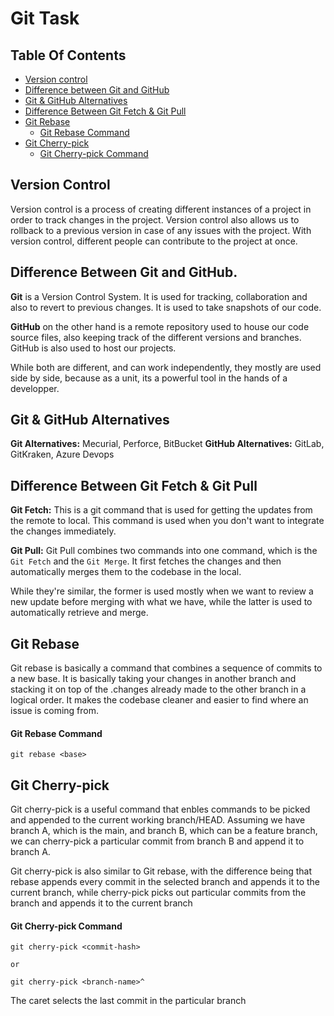 # Git Task

## Table Of Contents
- [Version control](#version-control)
- [Difference between Git and GitHub](#difference-between-git-and-github)
- [Git & GitHub Alternatives](#git--github-alternatives)
- [Difference Between Git Fetch & Git Pull](#difference-between-git-fetch--git-pull)
- [Git Rebase](#git-rebase)
  - [Git Rebase Command](#git-rebase-command)
- [Git Cherry-pick](#git-cherry-pick)
  - [Git Cherry-pick Command](#git-cherry-pick-command)

## Version Control
Version control is a process of creating different instances of a project in order to track changes in the project. Version control also allows us to rollback to a previous version in case of any issues with the project. With version control, different people can contribute to the project at once.

## Difference Between Git and GitHub.
__Git__ is a Version Control System. It is used for tracking, collaboration and also to revert to previous changes. It is used to take snapshots of our code.

__GitHub__ on the other hand is a remote repository used to house our code source files, also keeping track of the different versions and branches. GitHub is also used to host our projects.

While both are different, and can work independently, they mostly are used side by side, because as a unit, its a powerful tool in the hands of a developper.

## Git & GitHub Alternatives
__Git Alternatives:__ Mecurial, Perforce, BitBucket
__GitHub Alternatives:__ GitLab, GitKraken, Azure Devops


## Difference Between Git Fetch & Git Pull
__Git Fetch:__ This is a git command that is used for getting the updates from the remote to local. This command is used when you don't want to integrate the changes immediately.

__Git Pull:__ Git Pull combines two commands into one command, which is the `Git Fetch` and the `Git Merge`. It first fetches the changes and then automatically merges them to the codebase in the local. 

While they're similar, the former is used mostly when we want to review a new update before merging with what we have, while the latter is used to automatically retrieve and merge. 

## Git Rebase 
Git rebase is basically a command that combines a sequence of commits to a new base. It is basically taking your changes in another branch and stacking it on top of the .changes already made to the other branch in a logical order. It makes the codebase cleaner and easier to find where an issue is coming from. 

#### Git Rebase Command
```
git rebase <base>
```

## Git Cherry-pick
Git cherry-pick is a useful command that enbles commands to be picked and appended to the current working branch/HEAD. Assuming we have branch A, which is the main, and branch B, which can be a feature branch, we can cherry-pick a particular commit from branch B and append it to branch A.

Git cherry-pick is also similar to Git rebase, with the difference being that rebase appends every commit in the selected branch and appends it to the current branch, while cherry-pick picks out particular commits from the branch and appends it to the current branch

#### Git Cherry-pick Command

```
git cherry-pick <commit-hash>

or

git cherry-pick <branch-name>^

```
The caret selects the last commit in the particular branch